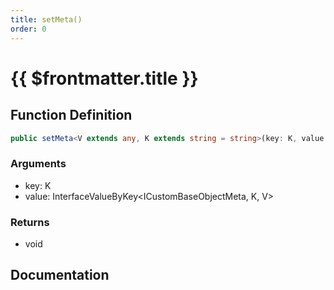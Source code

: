 ```yaml
---
title: setMeta()
order: 0
---
```


# {{ $frontmatter.title }}

<!--@include: ./setMeta_partial_header.md-->

## Function Definition

```ts
public setMeta<V extends any, K extends string = string>(key: K, value: InterfaceValueByKey<ICustomBaseObjectMeta, K, V>): void;
```

### Arguments

* key: K
* value: InterfaceValueByKey\<ICustomBaseObjectMeta, K, V\>

### Returns

* void

## Documentation

<!--@include: ./setMeta_partial_footer.md-->
